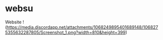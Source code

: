 # websu
Website
!(https://media.discordapp.net/attachments/1068249895401689148/1068275355632287805/Screenshot_1.png?width=810&height=399)
